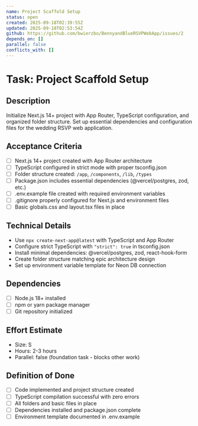 ```yaml
---
name: Project Scaffold Setup
status: open
created: 2025-09-18T02:39:55Z
updated: 2025-09-18T02:53:54Z
github: https://github.com/bwierzbo/BennyandBlueRSVPWebApp/issues/2
depends_on: []
parallel: false
conflicts_with: []
---
```


# Task: Project Scaffold Setup

## Description
Initialize Next.js 14+ project with App Router, TypeScript configuration, and organized folder structure. Set up essential dependencies and configuration files for the wedding RSVP web application.

## Acceptance Criteria
- [ ] Next.js 14+ project created with App Router architecture
- [ ] TypeScript configured in strict mode with proper tsconfig.json
- [ ] Folder structure created: `/app`, `/components`, `/lib`, `/types`
- [ ] Package.json includes essential dependencies (@vercel/postgres, zod, etc.)
- [ ] .env.example file created with required environment variables
- [ ] .gitignore properly configured for Next.js and environment files
- [ ] Basic globals.css and layout.tsx files in place

## Technical Details
- Use `npx create-next-app@latest` with TypeScript and App Router
- Configure strict TypeScript with `"strict": true` in tsconfig.json
- Install minimal dependencies: @vercel/postgres, zod, react-hook-form
- Create folder structure matching epic architecture design
- Set up environment variable template for Neon DB connection

## Dependencies
- [ ] Node.js 18+ installed
- [ ] npm or yarn package manager
- [ ] Git repository initialized

## Effort Estimate
- Size: S
- Hours: 2-3 hours
- Parallel: false (foundation task - blocks other work)

## Definition of Done
- [ ] Code implemented and project structure created
- [ ] TypeScript compilation successful with zero errors
- [ ] All folders and basic files in place
- [ ] Dependencies installed and package.json complete
- [ ] Environment template documented in .env.example
